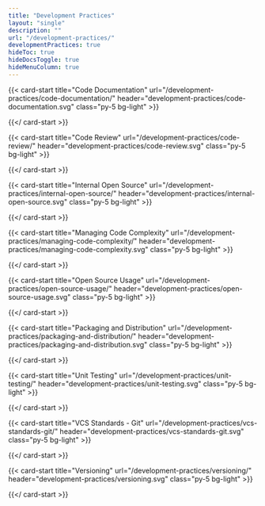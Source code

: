 ```yaml
---
title: "Development Practices"
layout: "single"
description: ""
url: "/development-practices/"
developmentPractices: true
hideToc: true
hideDocsToggle: true
hideMenuColumn: true
---
```


<!-- Welcome to Development Practices. Use the side bar on your left to navigate the development practices the Developer Guide Working Group has put together -->

<div class="row row-cols-2 row-cols-sm-3 row-cols-lg-4">

{{< card-start title="Code Documentation" url="/development-practices/code-documentation/" header="development-practices/code-documentation.svg" class="py-5 bg-light" >}}

{{</ card-start >}}

{{< card-start title="Code Review" url="/development-practices/code-review/" header="development-practices/code-review.svg" class="py-5 bg-light" >}}

{{</ card-start >}}

{{< card-start title="Internal Open Source" url="/development-practices/internal-open-source/" header="development-practices/internal-open-source.svg" class="py-5 bg-light" >}}

{{</ card-start >}}

{{< card-start title="Managing Code Complexity" url="/development-practices/managing-code-complexity/" header="development-practices/managing-code-complexity.svg" class="py-5 bg-light" >}}

{{</ card-start >}}

{{< card-start title="Open Source Usage" url="/development-practices/open-source-usage/" header="development-practices/open-source-usage.svg" class="py-5 bg-light" >}}

{{</ card-start >}}

{{< card-start title="Packaging and Distribution" url="/development-practices/packaging-and-distribution/" header="development-practices/packaging-and-distribution.svg" class="py-5 bg-light" >}}

{{</ card-start >}}

{{< card-start title="Unit Testing" url="/development-practices/unit-testing/" header="development-practices/unit-testing.svg" class="py-5 bg-light" >}}

{{</ card-start >}}

{{< card-start title="VCS Standards - Git" url="/development-practices/vcs-standards-git/" header="development-practices/vcs-standards-git.svg" class="py-5 bg-light" >}}

{{</ card-start >}}

{{< card-start title="Versioning" url="/development-practices/versioning/" header="development-practices/versioning.svg" class="py-5 bg-light" >}}

{{</ card-start >}}

</div>
